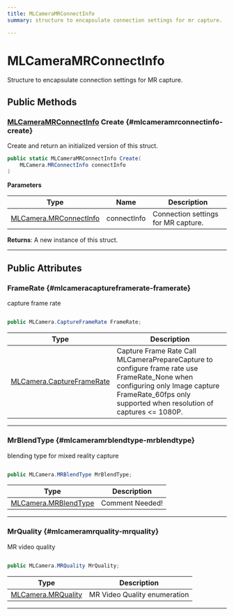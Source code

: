 ```yaml
---
title: MLCameraMRConnectInfo
summary: structure to encapsulate connection settings for mr capture. 

---
```


# MLCameraMRConnectInfo




Structure to encapsulate connection settings for MR capture.   





## Public Methods

### [MLCameraMRConnectInfo](/unity-api/api/UnityEngine.XR.MagicLeap/MLCameraBase/NativeBindings/UnityEngine.XR.MagicLeap.MLCameraBase.NativeBindings.MLCameraMRConnectInfo.md) Create {#mlcameramrconnectinfo-create}

Create and return an initialized version of this struct. 

```csharp
public static MLCameraMRConnectInfo Create(
    MLCamera.MRConnectInfo connectInfo
)
```


**Parameters**

| Type | Name  | Description  | 
|--|--|--|
| [MLCamera.MRConnectInfo](/unity-api/api/UnityEngine.XR.MagicLeap/MLCameraBase/UnityEngine.XR.MagicLeap.MLCameraBase.MRConnectInfo.md) |connectInfo|Connection settings for MR capture. |






**Returns**: A new instance of this struct.



-----------

## Public Attributes

### FrameRate {#mlcameracaptureframerate-framerate}

capture frame rate 

```csharp

public MLCamera.CaptureFrameRate FrameRate;

```

| Type | Description  | 
|--|--|
| [MLCamera.CaptureFrameRate](/unity-api/api/UnityEngine.XR.MagicLeap/MLCameraBase/UnityEngine.XR.MagicLeap.MLCameraBase.md#enums-captureframerate) | Capture Frame Rate Call MLCameraPrepareCapture to configure frame rate use FrameRate&#95;None when configuring only Image capture FrameRate&#95;60fps only supported when resolution of captures &lt;= 1080P.  |





-----------

### MrBlendType {#mlcameramrblendtype-mrblendtype}

blending type for mixed reality capture 

```csharp

public MLCamera.MRBlendType MrBlendType;

```

| Type | Description  | 
|--|--|
| [MLCamera.MRBlendType](/unity-api/api/UnityEngine.XR.MagicLeap/MLCameraBase/UnityEngine.XR.MagicLeap.MLCameraBase.md#enums-mrblendtype) | Comment Needed!  |





-----------

### MrQuality {#mlcameramrquality-mrquality}

MR video quality 

```csharp

public MLCamera.MRQuality MrQuality;

```

| Type | Description  | 
|--|--|
| [MLCamera.MRQuality](/unity-api/api/UnityEngine.XR.MagicLeap/MLCameraBase/UnityEngine.XR.MagicLeap.MLCameraBase.md#enums-mrquality) | MR Video Quality enumeration  |





-----------

